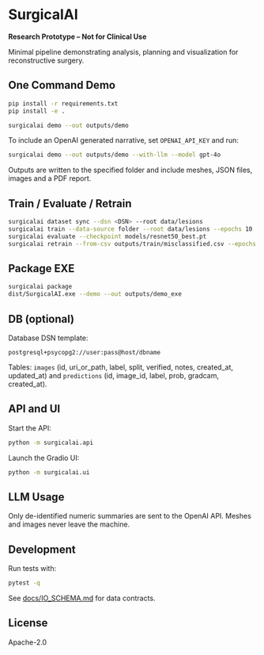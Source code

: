 # SurgicalAI

**Research Prototype – Not for Clinical Use**

Minimal pipeline demonstrating analysis, planning and visualization for reconstructive surgery.

## One Command Demo

```bash
pip install -r requirements.txt
pip install -e .

surgicalai demo --out outputs/demo
```

To include an OpenAI generated narrative, set `OPENAI_API_KEY` and run:

```bash
surgicalai demo --out outputs/demo --with-llm --model gpt-4o
```

Outputs are written to the specified folder and include meshes, JSON files, images and a PDF report.

## Train / Evaluate / Retrain

```bash
surgicalai dataset sync --dsn <DSN> --root data/lesions
surgicalai train --data-source folder --root data/lesions --epochs 10
surgicalai evaluate --checkpoint models/resnet50_best.pt
surgicalai retrain --from-csv outputs/train/misclassified.csv --epochs 3
```

## Package EXE

```bash
surgicalai package
dist/SurgicalAI.exe --demo --out outputs/demo_exe
```

## DB (optional)

Database DSN template:

```
postgresql+psycopg2://user:pass@host/dbname
```

Tables: `images` (id, uri_or_path, label, split, verified, notes, created_at, updated_at) and `predictions` (id, image_id, label, prob, gradcam, created_at).

## API and UI

Start the API:

```bash
python -m surgicalai.api
```

Launch the Gradio UI:

```bash
python -m surgicalai.ui
```

## LLM Usage

Only de-identified numeric summaries are sent to the OpenAI API. Meshes and images never leave the machine.

## Development

Run tests with:

```bash
pytest -q
```

See [docs/IO_SCHEMA.md](docs/IO_SCHEMA.md) for data contracts.

## License

Apache-2.0
